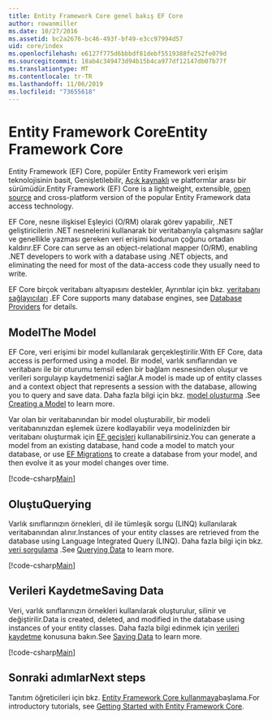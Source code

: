 ```yaml
---
title: Entity Framework Core genel bakış EF Core
author: rowanmiller
ms.date: 10/27/2016
ms.assetid: bc2a2676-bc46-493f-bf49-e3cc97994d57
uid: core/index
ms.openlocfilehash: e6127f775d6bbbdf81debf5519388fe252fe079d
ms.sourcegitcommit: 18ab4c349473d94b15b4ca977df12147db07b77f
ms.translationtype: MT
ms.contentlocale: tr-TR
ms.lasthandoff: 11/06/2019
ms.locfileid: "73655618"
---
```

# <a name="entity-framework-core"></a><span data-ttu-id="554a1-102">Entity Framework Core</span><span class="sxs-lookup"><span data-stu-id="554a1-102">Entity Framework Core</span></span>

<span data-ttu-id="554a1-103">Entity Framework (EF) Core, popüler Entity Framework veri erişim teknolojisinin basit, Genişletilebilir, [Açık kaynaklı](https://github.com/aspnet/EntityFrameworkCore) ve platformlar arası bir sürümüdür.</span><span class="sxs-lookup"><span data-stu-id="554a1-103">Entity Framework (EF) Core is a lightweight, extensible, [open source](https://github.com/aspnet/EntityFrameworkCore) and cross-platform version of the popular Entity Framework data access technology.</span></span>

<span data-ttu-id="554a1-104">EF Core, nesne ilişkisel Eşleyici (O/RM) olarak görev yapabilir, .NET geliştiricilerin .NET nesnelerini kullanarak bir veritabanıyla çalışmasını sağlar ve genellikle yazması gereken veri erişimi kodunun çoğunu ortadan kaldırır.</span><span class="sxs-lookup"><span data-stu-id="554a1-104">EF Core can serve as an object-relational mapper (O/RM), enabling .NET developers to work with a database using .NET objects, and eliminating the need for most of the data-access code they usually need to write.</span></span>

<span data-ttu-id="554a1-105">EF Core birçok veritabanı altyapısını destekler, Ayrıntılar için bkz. [veritabanı sağlayıcıları](providers/index.md) .</span><span class="sxs-lookup"><span data-stu-id="554a1-105">EF Core supports many database engines, see [Database Providers](providers/index.md) for details.</span></span>

## <a name="the-model"></a><span data-ttu-id="554a1-106">Model</span><span class="sxs-lookup"><span data-stu-id="554a1-106">The Model</span></span>

<span data-ttu-id="554a1-107">EF Core, veri erişimi bir model kullanılarak gerçekleştirilir.</span><span class="sxs-lookup"><span data-stu-id="554a1-107">With EF Core, data access is performed using a model.</span></span> <span data-ttu-id="554a1-108">Bir model, varlık sınıflarından ve veritabanı ile bir oturumu temsil eden bir bağlam nesnesinden oluşur ve verileri sorgulayıp kaydetmenizi sağlar.</span><span class="sxs-lookup"><span data-stu-id="554a1-108">A model is made up of entity classes and a context object that represents a session with the database, allowing you to query and save data.</span></span> <span data-ttu-id="554a1-109">Daha fazla bilgi için bkz. [model oluşturma](modeling/index.md) .</span><span class="sxs-lookup"><span data-stu-id="554a1-109">See [Creating a Model](modeling/index.md) to learn more.</span></span>

<span data-ttu-id="554a1-110">Var olan bir veritabanından bir model oluşturabilir, bir modeli veritabanınızdan eşlemek üzere kodlayabilir veya modelinizden bir veritabanı oluşturmak için [EF geçişleri](managing-schemas/migrations/index.md) kullanabilirsiniz.</span><span class="sxs-lookup"><span data-stu-id="554a1-110">You can generate a model from an existing database, hand code a model to match your database, or use [EF Migrations](managing-schemas/migrations/index.md) to create a database from your model, and then evolve it as your model changes over time.</span></span>

[!code-csharp[Main](../../samples/core/Intro/Model.cs)]

## <a name="querying"></a><span data-ttu-id="554a1-111">Oluştu</span><span class="sxs-lookup"><span data-stu-id="554a1-111">Querying</span></span>

<span data-ttu-id="554a1-112">Varlık sınıflarınızın örnekleri, dil ile tümleşik sorgu (LINQ) kullanılarak veritabanından alınır.</span><span class="sxs-lookup"><span data-stu-id="554a1-112">Instances of your entity classes are retrieved from the database using Language Integrated Query (LINQ).</span></span> <span data-ttu-id="554a1-113">Daha fazla bilgi için bkz. [veri sorgulama](querying/index.md) .</span><span class="sxs-lookup"><span data-stu-id="554a1-113">See [Querying Data](querying/index.md) to learn more.</span></span>

[!code-csharp[Main](../../samples/core/Intro/Program.cs#Querying)]

## <a name="saving-data"></a><span data-ttu-id="554a1-114">Verileri Kaydetme</span><span class="sxs-lookup"><span data-stu-id="554a1-114">Saving Data</span></span>

<span data-ttu-id="554a1-115">Veri, varlık sınıflarınızın örnekleri kullanılarak oluşturulur, silinir ve değiştirilir.</span><span class="sxs-lookup"><span data-stu-id="554a1-115">Data is created, deleted, and modified in the database using instances of your entity classes.</span></span> <span data-ttu-id="554a1-116">Daha fazla bilgi edinmek için [verileri kaydetme](saving/index.md) konusuna bakın.</span><span class="sxs-lookup"><span data-stu-id="554a1-116">See [Saving Data](saving/index.md) to learn more.</span></span>

[!code-csharp[Main](../../samples/core/Intro/Program.cs#SavingData)]

## <a name="next-steps"></a><span data-ttu-id="554a1-117">Sonraki adımlar</span><span class="sxs-lookup"><span data-stu-id="554a1-117">Next steps</span></span>

<span data-ttu-id="554a1-118">Tanıtım öğreticileri için bkz. [Entity Framework Core kullanmaya](get-started/index.md)başlama.</span><span class="sxs-lookup"><span data-stu-id="554a1-118">For introductory tutorials, see [Getting Started with Entity Framework Core](get-started/index.md).</span></span>
